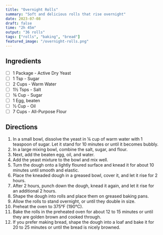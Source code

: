 ```yaml
---
title: "Overnight Rolls"
summary: "Soft and delicious rolls that rise overnight"
date: 2023-07-08
draft: false
time: "2h 45m"
output: "36 rolls"
tags: ["rolls", "baking", "bread"]
featured_image: "/overnight-rolls.png"
---
```


## Ingredients

- [ ] 1 Package - Active Dry Yeast
- [ ] 1 Tsp - Sugar
- [ ] 2 Cups - Warm Water
- [ ] 1½ Tsps - Salt
- [ ] ¾ Cup - Sugar
- [ ] 1 Egg, beaten
- [ ] ½ Cup - Oil
- [ ] 7 Cups - All-Purpose Flour

## Directions

1. In a small bowl, dissolve the yeast in ¼ cup of warm water with 1 teaspoon of sugar. Let it stand for 10 minutes or until it becomes bubbly.
2. In a large mixing bowl, combine the salt, sugar, and flour.
3. Next, add the beaten egg, oil, and water.
4. Add the yeast mixture to the bowl and mix well.
5. Turn the dough onto a lightly floured surface and knead it for about 10 minutes until smooth and elastic.
6. Place the kneaded dough in a greased bowl, cover it, and let it rise for 2 hours.
7. After 2 hours, punch down the dough, knead it again, and let it rise for an additional 2 hours.
8. Shape the dough into rolls and place them on greased baking pans.
9. Allow the rolls to stand overnight, or until they double in size.
10. Preheat the oven to 375°F (190°C).
11. Bake the rolls in the preheated oven for about 12 to 15 minutes or until they are golden brown and cooked through.
12. If you prefer making bread, shape the dough into a loaf and bake it for 20 to 25 minutes or until the bread is nicely browned.
